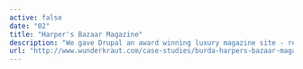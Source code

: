 ```yaml
---
active: false
date: "02"
title: "Harper's Bazaar Magazine"
description: "We gave Drupal an award winning luxury magazine site - responsive with unique advertising."
url: "http://www.wunderkraut.com/case-studies/burda-harpers-bazaar-magazine"
---
```

